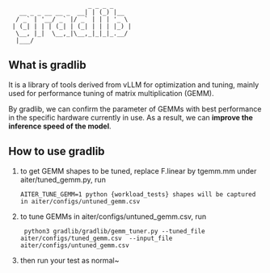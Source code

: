 ```
                      _ _ _ _     
   __ _ _ __ __ _  __| | (_) |__  
  / _` | '__/ _` |/ _` | | | '_ \ 
 | (_| | | | (_| | (_| | | | |_) |
  \__, |_|  \__,_|\__,_|_|_|_.__/ 
  |___/ 
```
## What is gradlib
It is a library of tools derived from vLLM for optimization and tuning, mainly used for performance tuning of matrix multiplication (GEMM).

By gradlib, we can confirm the parameter of GEMMs with best performance in the specific hardware currently in use. As a result, we can **improve the inference speed of the model**.

## How to use gradlib

1. to get GEMM shapes to be tuned, replace F.linear by tgemm.mm under aiter/tuned_gemm.py,
   run

   `
    AITER_TUNE_GEMM=1 python {workload_tests}
shapes will be captured in aiter/configs/untuned_gemm.csv
   `
2. to tune GEMMs in aiter/configs/untuned_gemm.csv,
   run
   
   ` 
    python3 gradlib/gradlib/gemm_tuner.py --tuned_file aiter/configs/tuned_gemm.csv  --input_file aiter/configs/untuned_gemm.csv
   `
4. then run your test as normal~
